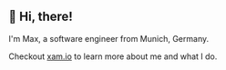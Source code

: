 ## 👋 Hi, there!

I'm Max, a software engineer from Munich, Germany. 

Checkout [xam.io](https://xam.io) to learn more about me and what I do. 

<!--
**mkleucker/mkleucker** is a ✨ _special_ ✨ repository because its `README.md` (this file) appears on your GitHub profile.

Here are some ideas to get you started:

- 🔭 I’m currently working on ...
- 🌱 I’m currently learning ...
- 👯 I’m looking to collaborate on ...
- 🤔 I’m looking for help with ...
- 💬 Ask me about ...
- 📫 How to reach me: ...
- 😄 Pronouns: ...
- ⚡ Fun fact: ...
-->
